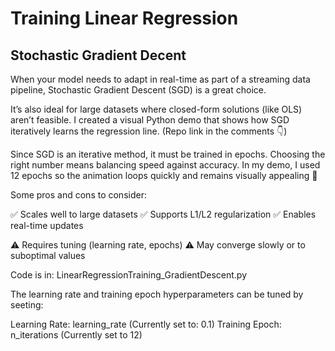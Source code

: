 # Training Linear Regression

## Stochastic Gradient Decent


When your model needs to adapt in real-time as part of a streaming data pipeline, Stochastic Gradient Descent (SGD) is a great choice.

It’s also ideal for large datasets where closed-form solutions (like OLS) aren’t feasible. I created a visual Python demo that shows how SGD iteratively learns the regression line. (Repo link in the comments 👇)

Since SGD is an iterative method, it must be trained in epochs. Choosing the right number means balancing speed against accuracy.
In my demo, I used 12 epochs so the animation loops quickly and remains visually appealing 🙂

Some pros and cons to consider:

✅ Scales well to large datasets
✅ Supports L1/L2 regularization
✅ Enables real-time updates

⚠️ Requires tuning (learning rate, epochs)
⚠️ May converge slowly or to suboptimal values



Code is in: LinearRegressionTraining_GradientDescent.py

The learning rate and training epoch hyperparameters can be tuned by seeting:

Learning Rate: learning_rate (Currently set to: 0.1)
Training Epoch: n_iterations (Currently set to 12)


